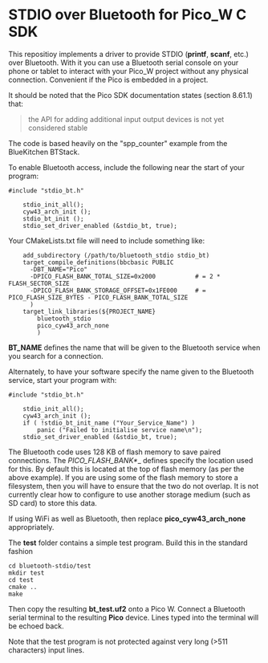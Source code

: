 # STDIO over Bluetooth for Pico_W C SDK

This repositioy implements a driver to provide STDIO
(__printf__, __scanf__, etc.) over Bluetooth. With it
you can use a Bluetooth serial console on your phone or
tablet to interact with your Pico_W project without any
physical connection. Convenient if the Pico is embedded
in a project.

It should be noted that the Pico SDK documentation states
(section 8.61.1) that:

> the API for adding additional input output devices is not
> yet considered stable

The code is based heavily on the "spp_counter" example
from the BlueKitchen BTStack.

To enable Bluetooth access, include the following near
the start of your program:

````
#include "stdio_bt.h"

    stdio_init_all();
    cyw43_arch_init ();
    stdio_bt_init ();
    stdio_set_driver_enabled (&stdio_bt, true);
````

Your CMakeLists.txt file will need to include something like:

````
    add_subdirectory (/path/to/bluetooth_stdio stdio_bt)
    target_compile_definitions(bbcbasic PUBLIC
      -DBT_NAME="Pico"
      -DPICO_FLASH_BANK_TOTAL_SIZE=0x2000           # = 2 * FLASH_SECTOR_SIZE
      -DPICO_FLASH_BANK_STORAGE_OFFSET=0x1FE000     # = PICO_FLASH_SIZE_BYTES - PICO_FLASH_BANK_TOTAL_SIZE
      )
    target_link_libraries(${PROJECT_NAME}
        bluetooth_stdio
        pico_cyw43_arch_none
        )
````

__BT_NAME__ defines the name that will be given to the Bluetooth
service when you search for a connection.

Alternately, to have your software specify the name given to the Bluetooth service, start your program with:

````
#include "stdio_bt.h"

    stdio_init_all();
    cyw43_arch_init ();
    if ( !stdio_bt_init_name ("Your_Service_Name") )
        panic ("Failed to initialise service name\n");
    stdio_set_driver_enabled (&stdio_bt, true);
````

The Bluetooth code uses 128 KB of flash memory to save
paired connections. The __PICO_FLASH_BANK_*__ defines specify
the location used for this. By default this is located at the
top of flash memory (as per the above example). If you are
using some of the flash memory to store a filesystem, then
you will have to ensure that the two do not overlap. It is
not currently clear how to configure to use another storage
medium (such as SD card) to store this data.

If using WiFi as well as Bluetooth, then replace
__pico_cyw43_arch_none__ appropriately.

The __test__ folder contains a simple test program.
Build this in the standard fashion

````
cd bluetooth-stdio/test
mkdir test
cd test
cmake ..
make
````

Then copy the resulting __bt_test.uf2__ onto a Pico W.
Connect a Bluetooth serial terminal to the resulting
__Pico__ device. Lines typed into the terminal will
be echoed back.

Note that the test program is not protected against
very long (>511 characters) input lines.

